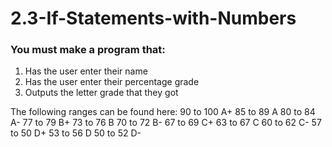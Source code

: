 # 2.3-If-Statements-with-Numbers

### You must make a program that:

1. Has the user enter their name
2. Has the user enter their percentage grade
3. Outputs the letter grade that they got

The following ranges can be found here:
90 to 100     A+
85 to 89      A
80 to 84      A-
77 to 79      B+
73 to 76      B
70 to 72      B-
67 to 69      C+
63 to 67      C
60 to 62      C-
57 to 50      D+
53 to 56      D
50 to 52      D-
